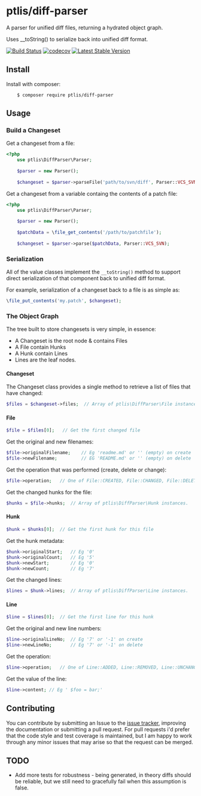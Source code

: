 # ptlis/diff-parser

A parser for unified diff files, returning a hydrated object graph.

Uses __toString() to serialize back into unified diff format.


[![Build Status](https://api.travis-ci.com/ptlis/diff-parser.svg?branch=master)](https://app.travis-ci.com/github/ptlis/diff-parser) [![codecov](https://codecov.io/gh/ptlis/diff-parser/branch/master/graph/badge.svg?token=r8NgjZyVVL)](https://codecov.io/gh/ptlis/diff-parser) [![Latest Stable Version](https://poser.pugx.org/ptlis/diff-parser/v/stable.png)](https://packagist.org/packages/ptlis/diff-parser)



## Install

Install with composer:

```shell
    $ composer require ptlis/diff-parser
```


## Usage


### Build a Changeset

Get a changeset from a file:

```php
<?php
    use ptlis\DiffParser\Parser;
    
    $parser = new Parser();
    
    $changeset = $parser->parseFile('path/to/svn/diff', Parser::VCS_SVN);
```

Get a changeset from a variable containg the contents of a patch file:

```php
<?php
    use ptlis\DiffParser\Parser;
    
    $parser = new Parser();
    
    $patchData = \file_get_contents('/path/to/patchfile');
    
    $changeset = $parser->parse($patchData, Parser::VCS_SVN);
```


### Serialization

All of the value classes implement the ```__toString()``` method to support direct serialization of that component back to unified diff format.

For example, serialization of a changeset back to a file is as simple as:

```php
\file_put_contents('my.patch', $changeset);
```


### The Object Graph

The tree built to store changesets is very simple, in essence:

* A Changeset is the root node & contains Files
* A File contain Hunks
* A Hunk contain Lines
* Lines are the leaf nodes.

#### Changeset

The Changeset class provides a single method to retrieve a list of files that have changed:

```php
$files = $changeset->files;  // Array of ptlis\DiffParser\File instances.
```

#### File

```php
$file = $files[0];   // Get the first changed file
```

Get the original and new filenames:

```php    
$file->originalFilename;    // Eg 'readme.md' or '' (empty) on create
$file->newFilename;         // EG 'README.md' or '' (empty) on delete
```

Get the operation that was performed (create, delete or change):

```php
$file->operation;   // One of File::CREATED, File::CHANGED, File::DELETED  
```

Get the changed hunks for the file:

```php
$hunks = $file->hunks;  // Array of ptlis\DiffParser\Hunk instances.  
```

#### Hunk

```php
$hunk = $hunks[0];  // Get the first hunk for this file
```

Get the hunk metadata:

```php
$hunk->originalStart;   // Eg '0'
$hunk->originalCount;   // Eg '5'
$hunk->newStart;        // Eg '0'
$hunk->newCount;        // Eg '7'
```

Get the changed lines:

```php
$lines = $hunk->lines;  // Array of ptlis\DiffParser\Line instances.  
```


#### Line

```php
$line = $lines[0];  // Get the first line for this hunk
```

Get the original and new line numbers:

```php
$line->originalLineNo;  // Eg '7' or '-1' on create
$line->newLineNo;       // Eg '7' or '-1' on delete
```

Get the operation:

```php
$line->operation;   // One of Line::ADDED, Line::REMOVED, Line::UNCHANGED
```

Get the value of the line:

```php
$line->content; // Eg ' $foo = bar;'
```


## Contributing

You can contribute by submitting an Issue to the [issue tracker](https://github.com/ptlis/vcs/issues), improving the documentation or submitting a pull request. For pull requests i'd prefer that the code style and test coverage is maintained, but I am happy to work through any minor issues that may arise so that the request can be merged.


## TODO

* Add more tests for robustness - being generated, in theory diffs should be reliable, but we still need to gracefully fail when this assumption is false.
